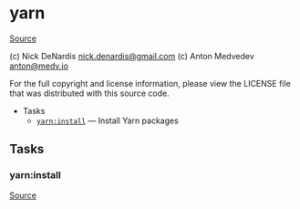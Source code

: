 <!-- DO NOT EDIT THIS FILE! -->
<!-- Instead edit contrib/yarn.php -->
<!-- Then run bin/docgen -->

# yarn

[Source](/contrib/yarn.php)

(c) Nick DeNardis <nick.denardis@gmail.com>
(c) Anton Medvedev <anton@medv.io>

For the full copyright and license information, please view the LICENSE
file that was distributed with this source code.


* Tasks
  * [`yarn:install`](#yarn:install) — Install Yarn packages


## Tasks
### yarn:install
[Source](/contrib/yarn.php#L16)



